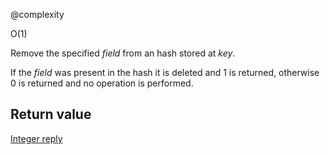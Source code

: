 @complexity

O(1)


Remove the specified _field_ from an hash stored at _key_.

If the _field_ was present in the hash it is deleted and 1 is returned, otherwise 0 is returned and no operation is performed.

## Return value

[Integer reply][1]



[1]: /p/redis/wiki/ReplyTypes

